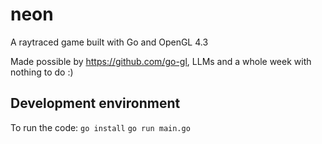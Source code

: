 # neon
A raytraced game built with Go and OpenGL 4.3


Made possible by https://github.com/go-gl, LLMs and a whole week with nothing to do :)

## Development environment

To run the code:
``go install``
``go run main.go``
